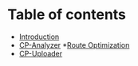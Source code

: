 # Table of contents

* [Introduction](README.md)
* [CP-Analyzer](./cp-analyzer/README.md)
    *[Route Optimization](./cp-analyzer/route_optimization.md)
* [CP-Uploader](./cp-uploader/README.md)
